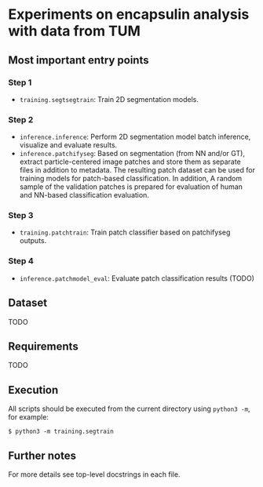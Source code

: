 # Experiments on encapsulin analysis with data from TUM

## Most important entry points

### Step 1

- `training.segtsegtrain`: Train 2D segmentation models.

### Step 2

- `inference.inference`: Perform 2D segmentation model batch inference, visualize and evaluate results.
- `inference.patchifyseg`: Based on segmentation (from NN and/or GT), extract particle-centered image patches and store them as separate files in addition to metadata. The resulting patch dataset can be used for training models for patch-based classification. In addition, A random sample of the validation patches is prepared for evaluation of human and NN-based classification evaluation.

### Step 3

- `training.patchtrain`: Train patch classifier based on patchifyseg outputs.

### Step 4

- `inference.patchmodel_eval`: Evaluate patch classification results (TODO)


## Dataset

TODO


## Requirements

TODO


## Execution

All scripts should be executed from the current directory using `python3 -m`, for example:

    $ python3 -m training.segtrain


## Further notes

For more details see top-level docstrings in each file.
